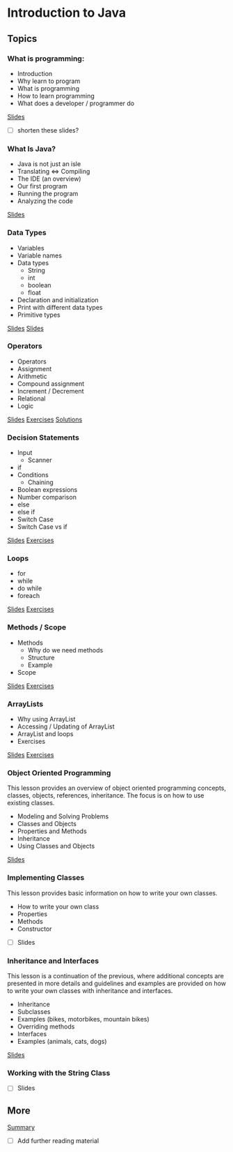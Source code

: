# Introduction to Java

## Topics

### What is programming:
- Introduction
- Why learn to program
- What is programming
- How to learn programming
- What does a developer / programmer do

[Slides](https://docs.google.com/presentation/d/1-w1Y9VTyl8SsIjDyaoh97XTpwgC6tZp0zJPoYgFwvwg/edit?usp=sharing)
- [ ] shorten these slides? 

### What Is Java?
- Java is not just an isle
- Translating ⇔ Compiling
- The IDE (an overview)
- Our first program
- Running the program
- Analyzing the code

[Slides](https://docs.google.com/presentation/d/16TPxzJAKEHSATpizypYe_S9P0aoCoZOxO4WixMNacaI/edit?usp=sharing)

### Data Types
- Variables
- Variable names
- Data types
  - String
  - int
  - boolean
  - float
- Declaration and initialization
- Print with different data types
- Primitive types
  
[Slides](https://docs.google.com/presentation/d/1AbdSwf4E3HizYdYBbXtVsVVsBt6WJI6hLr-3sZaGatg/edit?usp=sharing)
[Slides](https://docs.google.com/presentation/d/1H5WAZY0fuzNyQ6udyctADzEC3ji1EPj1tYdFXBegVnc/edit?usp=sharing)

### Operators
- Operators
- Assignment
- Arithmetic
- Compound assignment
- Increment / Decrement
- Relational
- Logic

[Slides](https://docs.google.com/presentation/d/1XbaWt5YQJOjKkeLur9QCxJQyVt1-I4x92LAj4qwBRfM/edit?usp=sharing)
[Exercises](exercises/operators.md)
[Solutions](exercises/operators_solution.md)

### Decision Statements
- Input
  - Scanner
- if
- Conditions
  - Chaining
- Boolean expressions
- Number comparison
- else
- else if
- Switch Case
- Switch Case vs if 

[Slides](https://docs.google.com/presentation/d/1lrUGGIwYULLqz-VFGDIhW06NajFyYJdFdp0_gfXCI64/edit?usp=sharing)
[Exercises](exercises/math.md)

### Loops
- for
- while
- do while
- foreach

[Slides](https://docs.google.com/presentation/d/1rXD7s4BHbhagSCYkUmzy8VBnzEBWFUSoOUEWA01ZLlU/edit?usp=sharing)
[Exercises](exercises/if_loops.md)

### Methods / Scope
- Methods
  - Why do we need methods
  - Structure
  - Example
- Scope

[Slides](https://docs.google.com/presentation/d/1Uhl80yqE57XGV-HlMUBvj_ti9O_c2_so7j7Fb70DVho/edit?usp=sharing)
[Exercises](exercises/strings.md)

### ArrayLists
- Why using ArrayList
- Accessing / Updating of ArrayList
- ArrayList and loops
- Exercises

[Slides](https://docs.google.com/presentation/d/1gf6QiQvlA1pWD6MYK2de8SMxeQDVXxv72w51gUrUdTQ/edit?usp=sharing)
[Exercises](exercises/arrays.md)

### Object Oriented Programming

This lesson provides an overview of object oriented programming concepts,
classes, objects, references, inheritance.
The focus is on how to use existing classes.

- Modeling and Solving Problems
- Classes and Objects
- Properties and Methods
- Inheritance
- Using Classes and Objects

[Slides](https://docs.google.com/presentation/d/10grg-OJhOq_yh1vmNeYtcibHmyh4m5B-x_4HwNiSMDA/edit?usp=sharing)

### Implementing Classes

This lesson provides basic information on how to write your own classes.

- How to write your own class
- Properties
- Methods
- Constructor

- [ ] Slides

### Inheritance and Interfaces

This lesson is a continuation of the previous, where
additional concepts are presented in more details
and guidelines and examples are provided on how to
write your own classes with inheritance and interfaces.

- Inheritance
- Subclasses
- Examples (bikes, motorbikes, mountain bikes)
- Overriding methods
- Interfaces
- Examples (animals, cats, dogs)

[Slides](https://docs.google.com/presentation/d/1Y2DO-g82QsFyJBUNSebROA4aQvFErXHzlF-pq7Lhe_s/edit?usp=sharing)

### Working with the String Class

- [ ] Slides

## More

[Summary](https://docs.google.com/document/d/17INZXtXc8BCayMM6IADvNOSybVTwyVr97UDeMk7-YEw/edit?usp=sharing)
- [ ] Add further reading material
